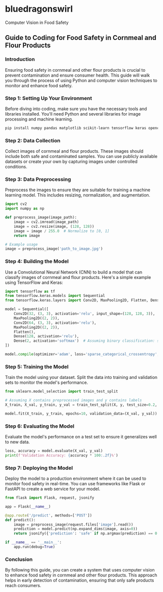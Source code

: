 # bluedragonswirl
Computer Vision in Food Safety

## Guide to Coding for Food Safety in Cornmeal and Flour Products

### Introduction
Ensuring food safety in cornmeal and other flour products is crucial to prevent contamination and ensure consumer health. This guide will walk you through the process of using Python and computer vision techniques to monitor and enhance food safety.

### Step 1: Setting Up Your Environment
Before diving into coding, make sure you have the necessary tools and libraries installed. You'll need Python and several libraries for image processing and machine learning.

```bash
pip install numpy pandas matplotlib scikit-learn tensorflow keras opencv-python
```

### Step 2: Data Collection  
Collect images of cornmeal and flour products. These images should include both safe and contaminated samples. You can use publicly available datasets or create your own by capturing images under controlled conditions.

### Step 3: Data Preprocessing
Preprocess the images to ensure they are suitable for training a machine learning model. This includes resizing, normalization, and augmentation.

```python
import cv2
import numpy as np

def preprocess_image(image_path):
    image = cv2.imread(image_path)
    image = cv2.resize(image, (128, 128))
    image = image / 255.0  # Normalize to [0, 1]
    return image

# Example usage
image = preprocess_image('path_to_image.jpg')
```

### Step 4: Building the Model
Use a Convolutional Neural Network (CNN) to build a model that can classify images of cornmeal and flour products. Here's a simple example using TensorFlow and Keras:

```python
import tensorflow as tf
from tensorflow.keras.models import Sequential
from tensorflow.keras.layers import Conv2D, MaxPooling2D, Flatten, Dense

model = Sequential([
    Conv2D(32, (3, 3), activation='relu', input_shape=(128, 128, 3)),
    MaxPooling2D((2, 2)),
    Conv2D(64, (3, 3), activation='relu'),
    MaxPooling2D((2, 2)),
    Flatten(),
    Dense(128, activation='relu'),
    Dense(2, activation='softmax')  # Assuming binary classification: safe vs. contaminated
])

model.compile(optimizer='adam', loss='sparse_categorical_crossentropy', metrics=['accuracy'])
```

### Step 5: Training the Model
Train the model using your dataset. Split the data into training and validation sets to monitor the model's performance.

```python
from sklearn.model_selection import train_test_split

# Assuming X contains preprocessed images and y contains labels
X_train, X_val, y_train, y_val = train_test_split(X, y, test_size=0.2, random_state=42)

model.fit(X_train, y_train, epochs=10, validation_data=(X_val, y_val))
```

### Step 6: Evaluating the Model
Evaluate the model's performance on a test set to ensure it generalizes well to new data.

```python
loss, accuracy = model.evaluate(X_val, y_val)
print(f'Validation Accuracy: {accuracy * 100:.2f}%')
```

### Step 7: Deploying the Model
Deploy the model to a production environment where it can be used to monitor food safety in real-time. You can use frameworks like Flask or FastAPI to create a web service for your model.

```python
from flask import Flask, request, jsonify

app = Flask(__name__)

@app.route('/predict', methods=['POST'])
def predict():
    image = preprocess_image(request.files['image'].read())
    prediction = model.predict(np.expand_dims(image, axis=0))
    return jsonify({'prediction': 'safe' if np.argmax(prediction) == 0 else 'contaminated'})

if __name__ == '__main__':
    app.run(debug=True)
```

### Conclusion
By following this guide, you can create a system that uses computer vision to enhance food safety in cornmeal and other flour products. This approach helps in early detection of contamination, ensuring that only safe products reach consumers.
